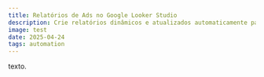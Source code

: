 ```yaml
---
title: Relatórios de Ads no Google Looker Studio
description: Crie relatórios dinâmicos e atualizados automaticamente para mostrar seu trabalho com anúncios.
image: test
date: 2025-04-24
tags: automation
---
```


texto.